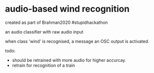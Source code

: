 # audio-based wind recognition 

created as part of Brahman2020 #stupidhackathon  

an audio classifier with raw audio input  

when class 'wind' is recognised, a message an OSC output is activated. 

todo:
- should be retrained with more audio for higher accurcay.
- retrain for recognition of a train 


